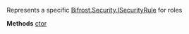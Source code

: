 Represents a specific [Bifrost.Security.ISecurityRule](Bifrost.Security.ISecurityRule) for roles

**Methods**
[ctor](Bifrost.Security.RoleRule.ctor)
